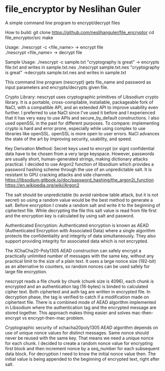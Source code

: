 # file_encryptor by Neslihan Guler
A simple command line program to encrypt/decrypt files

How to build:
git clone https://github.com/neslihanguler/file_encryptor
cd file_encryptor/src
make

Usage:
./nescrypt -c <file_name> <password>  -> encrypt file  
./nescrypt <file_name> <password> -> decrypt file

Sample Usage:
./nescrypt -c sample.txt "cryptography is great" -> encrypts file.txt and writes in sample.txt.nes
./nescrypt sample.txt.nes "cryptography is great" ->decrypts sample.txt.nes and writes in sample.txt

This command line program (nescrypt) gets file_name and password as input parameters and encrypts/decrypts given file. 

Crypto Library: 
nescrypt uses cryptographic primitives of Libsodium crypto library. 
It is a portable, cross-compilable, installable, packageable fork of NaCl, with a compatible API, and an 
extended API to improve usability even further. I preferred to use NaCl since I've used it before and I experienced that 
it has very easy to use APIs and secure_by_default constructions. I also used openSSL in the past for different purposes. 
To compare: implementing crypto is hard and error prone, especially while using complex to use libraries like openSSL. 
openSSL is more open to user errors. NaCl advances the state of the art by improving security, usability, and speed.

Key Derivation Method:
Secret keys used to encrypt (or sign) confidential data have to be chosen from a very large keyspace. However, passwords are 
usually short,  human-generated strings, making dictionary attacks practical. I decided to use Argon2 function of libsodium 
which provides a password hashing scheme through the use of an unpredictable salt. 
It is resistant to GPU cracking attacks and side channels.
https://libsodium.gitbook.io/doc/password_hashing/the_argon2i_function
https://en.wikipedia.org/wiki/Argon2

The salt should be unpredictable (to avoid rainbow table attack, but it is not secret) so using a random value would be the best 
method to generate a salt. Before encryption I create a random salt and write it to the beginning of ciphertext file. 
While decrypting the file this salt value is read from file first and the encryption key is calculated by using salt and pasword. 


Authenticated Encryption: 
Authenticated encryption is known as AEAD (Authenticated Encryption with Associated Data) where a single algorithm protects the 
confidentiality and integrity of data simultaneously. They also support providing integrity for associated data which is not 
encrypted.

The XChaCha20-Poly1305 AEAD construction can safely encrypt a practically unlimited number of messages with the same key, 
without any practical limit to the size of a plain text. It uses a large nonce size (192-bit) as an alternative to counters, 
so random nonces can be used safely for large file encryption. 

nescrypt reads a file chunk by chunk (chunk size is 4096), each chunk is encrypted and an authentication tag (16-bytes) is 
binded to calculated cipher text. Both ciphertext and auth tag are written in encrypted file. In decryption phase, the tag 
is verified to catch if a modification made on ciphertext file. There is a combined mode of AEAD algorithm implemented in
Libsodium where the authentication tag and the encrypted message are stored together. This approach makes thing easier and 
solves mac-then-encrypt vs encrypt-then-mac problem. 

Cryptographic security of xchacha20poly1305 AEAD algorithm depends on use of unique nonce values for distinct messages. 
Same nonce should never be reused with the same key. That means we need a unique nonce for each chunk. I decided to create a 
random nonce value for encrypting first block and then increment nonce by a seq_number for each subsequent data block. 
For decryption I need to know the initial nonce value then. The initial value is being appended to the beginning of 
encrypted text, right after salt.





 
